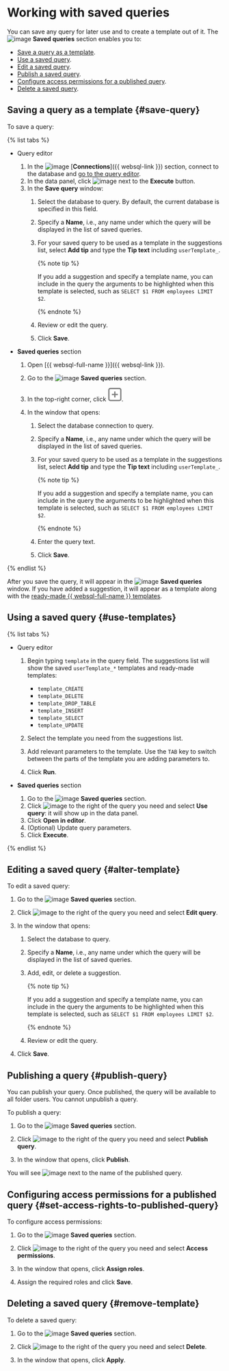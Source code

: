 # Working with saved queries

You can save any query for later use and to create a template out of it. The ![image](../../_assets/console-icons/floppy-disk.svg) **Saved queries** section enables you to:

* [Save a query as a template](#save-query).
* [Use a saved query](#use-templates).
* [Edit a saved query](#alter-template).
* [Publish a saved query](#publish-query).
* [Configure access permissions for a published query](#set-access-rights-to-published-query).
* [Delete a saved query](#remove-query).

## Saving a query as a template {#save-query}

To save a query:

{% list tabs %}

- Query editor

  1. In the ![image](../../_assets/console-icons/folder-tree.svg) [**Connections**]({{ websql-link }}) section, connect to the database and [go to the query editor](query-executor.md).
  1. In the data panel, click ![image](../../_assets/console-icons/floppy-disk.svg) next to the **Execute** button.
  1. In the **Save query** window:
     1. Select the database to query. By default, the current database is specified in this field.
     1. Specify a **Name**, i.e., any name under which the query will be displayed in the list of saved queries.
     1. For your saved query to be used as a template in the suggestions list, select **Add tip** and type the **Tip text** including `userTemplate_`.

        {% note tip %}

        If you add a suggestion and specify a template name, you can include in the query the arguments to be highlighted when this template is selected, such as `SELECT $1 FROM employees LIMIT $2`.

        {% endnote %}

     1. Review or edit the query.
     1. Click **Save**.

- **Saved queries** section

  1. Open [{{ websql-full-name }}]({{ websql-link }}).
  1. Go to the ![image](../../_assets/console-icons/floppy-disk.svg) **Saved queries** section.
  1. In the top-right corner, click ![image](../../_assets/websql/new-connection.svg).
  1. In the window that opens:

     1. Select the database connection to query.
     1. Specify a **Name**, i.e., any name under which the query will be displayed in the list of saved queries.
     1. For your saved query to be used as a template in the suggestions list, select **Add tip** and type the **Tip text** including `userTemplate_`.

        {% note tip %}

        If you add a suggestion and specify a template name, you can include in the query the arguments to be highlighted when this template is selected, such as `SELECT $1 FROM employees LIMIT $2`.

        {% endnote %}

     1. Enter the query text.
     1. Click **Save**.

{% endlist %}

After you save the query, it will appear in the ![image](../../_assets/console-icons/floppy-disk.svg) **Saved queries** window. If you have added a suggestion, it will appear as a template along with the [ready-made {{ websql-full-name }} templates](#use-templates).

## Using a saved query {#use-templates}

{% list tabs %}

- Query editor

  1. Begin typing `template` in the query field.
     The suggestions list will show the saved `userTemplate_*` templates and ready-made templates:

     * `template_CREATE`
     * `template_DELETE`
     * `template_DROP_TABLE`
     * `template_INSERT`
     * `template_SELECT`
     * `template_UPDATE`

  1. Select the template you need from the suggestions list.
  1. Add relevant parameters to the template. Use the `TAB` key to switch between the parts of the template you are adding parameters to.
  1. Click **Run**.

- **Saved queries** section

  1. Go to the ![image](../../_assets/console-icons/floppy-disk.svg) **Saved queries** section.
  1. Click ![image](../../_assets/console-icons/ellipsis.svg) to the right of the query you need and select **Use query**: it will show up in the data panel.
  1. Click **Open in editor**.
  1. (Optional) Update query parameters.
  1. Click **Execute**.

{% endlist %}

## Editing a saved query {#alter-template}

To edit a saved query:

1. Go to the ![image](../../_assets/console-icons/floppy-disk.svg) **Saved queries** section.

1. Click ![image](../../_assets/console-icons/ellipsis.svg) to the right of the query you need and select **Edit query**.

1. In the window that opens:

   1. Select the database to query.
   1. Specify a **Name**, i.e., any name under which the query will be displayed in the list of saved queries.
   1. Add, edit, or delete a suggestion.

      {% note tip %}

      If you add a suggestion and specify a template name, you can include in the query the arguments to be highlighted when this template is selected, such as `SELECT $1 FROM employees LIMIT $2`.

      {% endnote %}

   1. Review or edit the query.

1. Click **Save**.

## Publishing a query {#publish-query}

You can publish your query. Once published, the query will be available to all folder users. You cannot unpublish a query.

To publish a query:

1. Go to the ![image](../../_assets/console-icons/floppy-disk.svg) **Saved queries** section.

1. Click ![image](../../_assets/console-icons/ellipsis.svg) to the right of the query you need and select **Publish query**.

1. In the window that opens, click **Publish**.

You will see ![image](../../_assets/console-icons/lock-open.svg) next to the name of the published query.

## Configuring access permissions for a published query {#set-access-rights-to-published-query}

To configure access permissions:

1. Go to the ![image](../../_assets/console-icons/floppy-disk.svg) **Saved queries** section.

1. Click ![image](../../_assets/console-icons/ellipsis.svg) to the right of the query you need and select **Access permissions**.

1. In the window that opens, click **Assign roles**.

1. Assign the required roles and click **Save**.

## Deleting a saved query {#remove-template}

To delete a saved query:

1. Go to the ![image](../../_assets/console-icons/floppy-disk.svg) **Saved queries** section.

1. Click ![image](../../_assets/console-icons/ellipsis.svg) to the right of the query you need and select **Delete**.

1. In the window that opens, click **Apply**.
